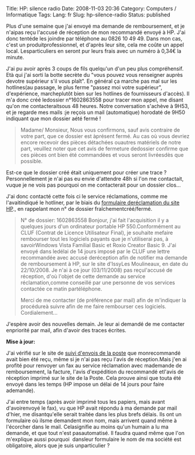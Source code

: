 Title: HP: silence radio
Date: 2008-11-03 20:36
Category: Computers / Informatique
Tags:
Lang: fr
Slug: hp-silence-radio
Status: published

Plus d'une semaine que j'ai envoyé ma demande de remboursement, et je n'aipas reçu l'accusé de réception de mon recommandé envoyé à HP. J'ai donc tentéde les joindre par téléphone au 0826 10 49 49. Dans mon cas, c'est un produitprofessionnel, et d'après leur site, cela me coûte un appel local. Lesparticuliers en seront pur leurs frais avec un numéro à 0,34€ la minute.

J'ai pu avoir après 3 coups de fils quelqu'un d'un peu plus compréhensif. Età qui j'ai sorti la botte secrète du "vous pouvez vous renseigner auprès devotre supérieur s'il vous plaît". En général ça marche pas mal sur les hotlines(au passage, le plus ferme "passez moi votre supérieur", d'expérience, marcheplutôt bien sur les hotlines de fournisseurs d'accès). Il m'a donc créé ledossier n°1602863558 pour tracer mon appel, me disant qu'on me contacteraitsous 48 heures. Notre conversation s'achève à 9H53, et je regarde mes mails :je reçois un mail (automatique) horodaté de 9H50 indiquant que mon dossier aété fermé !

> Madame/ Monsieur,
> Nous vous confirmons, sauf avis contraire de votre part, que ce dossier est àprésent fermé. Au cas où vous devriez encore recevoir des pièces détachées ouautres matériels de notre part, veuillez noter que cet avis de fermeture dedossier confirme que ces pièces ont bien été commandées et vous seront livréesdès que possible.

Est-ce que le dossier créé était uniquement pour créer une trace ?Personnellement je n'ai pas eu envie d'attendre 48h si l'on me contactait, vuque je ne vois pas pourquoi on me contacterait pour un dossier clos...

J'ai donc contacté cette fois ci le service réclamations, comme me l'avaitindiqué le hotliner, par le biais du [formulaire deréclamation du site HP](http://h41087.www4.hp.com/aide/ecrire_reclamations.html)., en rappelant mon n° de dossier fraîchementcréé/fermé.

> N° de dossier: 1602863558
> Bonjour,
> j'ai fait l'acquisition il y a quelques jours d'un ordinateur portable HP 550.Conformément au CLUF (Contrat de Licence Utilisateur Final), je souhaite mefaire rembourser tout les logiciels payants que je n'utiliserai pas, à savoirWindows Vista Familial Basic et Roxio Creator Basic 9. J'ai envoyé dans ledélai de 14 jours imposé par le CLUF une lettre recommandée avec accusé deréception afin de notifier ma demande de remboursement à HP, sur le site d'IssyLes Moulineaux, en date du 22/10/2008. Je n'ai à ce jour (03/11/2008) pas reçul'accusé de réception, d'où l'objet de cette demande au service réclamation,comme conseillé par une personne de vos services contactée ce matin partéléphone.
>
> Merci de me contacter (de préférence par mail) afin de m'indiquer la procédureà suivre afin de me faire rembourser ces logiciels. Cordialement...

J'espère avoir des nouvelles demain. Je leur ai demandé de me contacter enpriorité par mail, afin d'avoir des traces écrites.

**Mise à jour:**

J'ai vérifié sur le site de [suivi d'envois de la poste](http://www.csuivi.courrier.laposte.fr/) que monrecommandé avait bien été reçu, même si je n'ai pas reçu l'avis de réception.Mais j'en ai profité pour renvoyer un fax au service réclamation avec mademande de remboursement, la facture, l'avis d'expédition du recommandé etl'avis de réception imprimé sur le site de la Poste. Cela prouve ainsi que touta été envoyé dans les temps (HP impose un délai de 14 jours pour faire ademande).

J'ai entre temps (après avoir imprimé tous les papiers, mais avant d'avoirenvoyé le fax), vu que HP avait répondu à ma demande par mail d'hier, me disantqu'elle serait traitée dans les plus brefs délais. Ils ont un formulaire où ilsme demandent mon nom, mais arrivent quand même à l'écorcher dans le mail. Celasignifie au moins qu'un humain a lu ma demande, et que tout n'est pasautomatisé. Il faudra quand même que l'on m'explique aussi pourquoi  dansleur formulaire le nom de ma société est obligatoire, alors que je suis unparticulier ?
